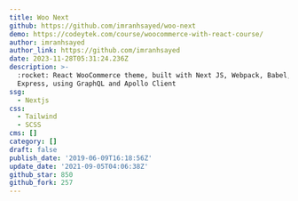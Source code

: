 ```yaml
---
title: Woo Next
github: https://github.com/imranhsayed/woo-next
demo: https://codeytek.com/course/woocommerce-with-react-course/
author: imranhsayed
author_link: https://github.com/imranhsayed
date: 2023-11-28T05:31:24.236Z
description: >-
  :rocket: React WooCommerce theme, built with Next JS, Webpack, Babel, Node,
  Express, using GraphQL and Apollo Client
ssg:
  - Nextjs
css:
  - Tailwind
  - SCSS
cms: []
category: []
draft: false
publish_date: '2019-06-09T16:18:56Z'
update_date: '2021-09-05T04:06:38Z'
github_star: 850
github_fork: 257
---
```

